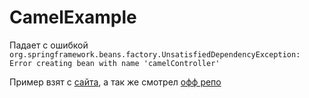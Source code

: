 # CamelExample

Падает с ошибкой 
`org.springframework.beans.factory.UnsatisfiedDependencyException: Error creating bean with name 'camelController'`

Пример взят с [сайта](https://dzone.com/articles/how-to-integrate-spring-boot-and-apache-camel),
а так же смотрел [офф репо](https://github.com/apache/camel/tree/master/examples/camel-example-spring-boot)

